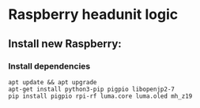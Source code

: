 # Raspberry headunit logic

## Install new Raspberry:


### Install dependencies

```
apt update && apt upgrade
apt-get install python3-pip pigpio libopenjp2-7
pip install pigpio rpi-rf luma.core luma.oled mh_z19
```

